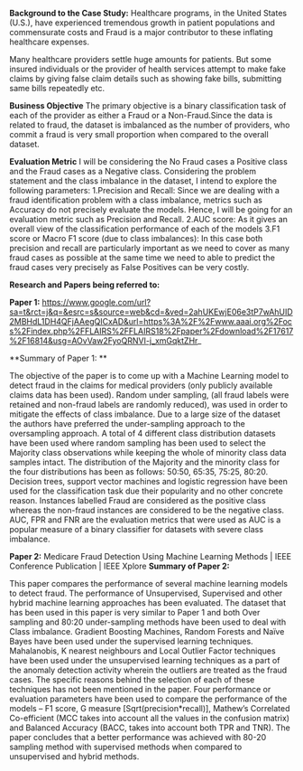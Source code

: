 **Background to the Case Study:** 
Healthcare programs, in the United States (U.S.), have experienced tremendous growth in patient populations and commensurate costs and Fraud is a major contributor to these inflating healthcare expenses. 

Many healthcare providers settle huge amounts for patients. But some insured individuals or the provider of health services attempt to make fake claims by giving false claim details such as showing fake bills, submitting same bills repeatedly etc.

**Business Objective**
The primary objective is a binary classification task of each of the provider as either a Fraud or a Non-Fraud.Since the data is related to fraud, the dataset is imbalanced as the number of providers, who commit a fraud is very small proportion when compared to the overall dataset.

**Evaluation Metric**
I will be considering the No Fraud cases a Positive class and the Fraud cases as a Negative class. Considering the problem statement and the class imbalance in the dataset, I intend to explore the following parameters: 
  1.Precision and Recall: Since we are dealing with a fraud identification problem with a class imbalance, metrics such as Accuracy do not precisely evaluate the models. Hence,     I will be going for an evaluation metric such as Precision and Recall. 
  2.AUC score: As it gives an overall view of the classification performance of each of the models
  3.F1 score or Macro F1 score (due to class imbalances): In this case both precision and recall are particularly important as we need to cover as many fraud cases as possible       at the same time we need to able to predict the fraud cases very precisely as False Positives can be very costly.


**Research and Papers being referred to:**

**Paper 1:** https://www.google.com/url?sa=t&rct=j&q=&esrc=s&source=web&cd=&ved=2ahUKEwjE06e3tP7wAhUID2MBHdL1DH4QFjAAegQICxAD&url=https%3A%2F%2Fwww.aaai.org%2Focs%2Findex.php%2FFLAIRS%2FFLAIRS18%2Fpaper%2Fdownload%2F17617%2F16814&usg=AOvVaw2FyoQRNVI-j_xmGqktZHr_

**Summary of Paper 1: **

The objective of the paper is to come up with a Machine Learning model to detect fraud in the claims for medical providers (only publicly available claims data has been used). Random under sampling, (all fraud labels were retained and non-fraud labels are randomly reduced), was used in order to mitigate the effects of class imbalance. Due to a large size of the dataset the authors have preferred the under-sampling approach to the oversampling approach.
A total of 4 different class distribution datasets have been used where random sampling has been used to select the Majority class observations while keeping the whole of minority class data samples intact. The distribution of the Majority and the minority class for the four distributions has been as follows: 50:50, 65:35, 75:25, 80:20.
Decision trees, support vector machines and logistic regression have been used for the classification task due their popularity and no other concrete reason. Instances labelled Fraud are considered as the positive class whereas the non-fraud instances are considered to be the negative class. AUC, FPR and FNR are the evaluation metrics that were used as AUC is a popular measure of a binary classifier for datasets with severe class imbalance.  

**Paper 2:** Medicare Fraud Detection Using Machine Learning Methods | IEEE Conference Publication | IEEE Xplore
**Summary of Paper 2:**

This paper compares the performance of several machine learning models to detect fraud. The performance of Unsupervised, Supervised and other hybrid machine learning approaches has been evaluated. 
The dataset that has been used in this paper is very similar to Paper 1 and both Over sampling and 80:20 under-sampling methods have been used to deal with Class imbalance. Gradient Boosting Machines, Random Forests and Naïve Bayes have been used under the supervised learning techniques. Mahalanobis, K nearest neighbours and Local Outlier Factor techniques have been used under the unsupervised learning techniques as a part of the anomaly detection activity wherein the outliers are treated as the fraud cases. The specific reasons behind the selection of each of these techniques has not been mentioned in the paper. 
Four performance or evaluation parameters have been used to compare the performance of the models – F1 score, G measure [Sqrt(precision*recall)], Mathew’s Correlated Co-efficient (MCC takes into account all the values in the confusion matrix) and Balanced Accuracy (BACC, takes into account both TPR and TNR).
The paper concludes that a better performance was achieved with 80-20 sampling method with supervised methods when compared to unsupervised and hybrid methods. 



